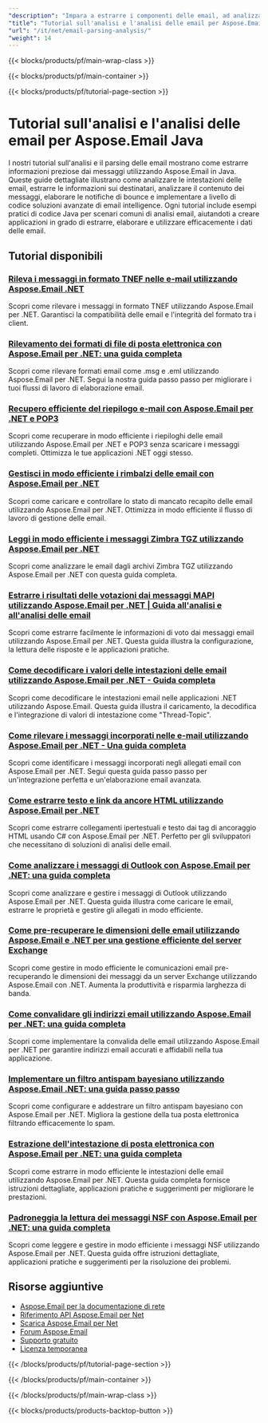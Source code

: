 ```yaml
---
"description": "Impara a estrarre i componenti delle email, ad analizzare il contenuto dei messaggi, a elaborare le intestazioni e a implementare l'intelligence delle email con Aspose.Email per Java."
"title": "Tutorial sull'analisi e l'analisi delle email per Aspose.Email Java"
"url": "/it/net/email-parsing-analysis/"
"weight": 14
---
```


{{< blocks/products/pf/main-wrap-class >}}

{{< blocks/products/pf/main-container >}}

{{< blocks/products/pf/tutorial-page-section >}}
# Tutorial sull'analisi e l'analisi delle email per Aspose.Email Java

I nostri tutorial sull'analisi e il parsing delle email mostrano come estrarre informazioni preziose dai messaggi utilizzando Aspose.Email in Java. Queste guide dettagliate illustrano come analizzare le intestazioni delle email, estrarre le informazioni sui destinatari, analizzare il contenuto dei messaggi, elaborare le notifiche di bounce e implementare a livello di codice soluzioni avanzate di email intelligence. Ogni tutorial include esempi pratici di codice Java per scenari comuni di analisi email, aiutandoti a creare applicazioni in grado di estrarre, elaborare e utilizzare efficacemente i dati delle email.

## Tutorial disponibili

### [Rileva i messaggi in formato TNEF nelle e-mail utilizzando Aspose.Email .NET](./detect-tnef-messages-aspose-email-net/)
Scopri come rilevare i messaggi in formato TNEF utilizzando Aspose.Email per .NET. Garantisci la compatibilità delle email e l'integrità del formato tra i client.

### [Rilevamento dei formati di file di posta elettronica con Aspose.Email per .NET: una guida completa](./detect-email-formats-aspose-dotnet/)
Scopri come rilevare formati email come .msg e .eml utilizzando Aspose.Email per .NET. Segui la nostra guida passo passo per migliorare i tuoi flussi di lavoro di elaborazione email.

### [Recupero efficiente del riepilogo e-mail con Aspose.Email per .NET e POP3](./retrieving-email-summaries-aspose-email-net-pop3/)
Scopri come recuperare in modo efficiente i riepiloghi delle email utilizzando Aspose.Email per .NET e POP3 senza scaricare i messaggi completi. Ottimizza le tue applicazioni .NET oggi stesso.

### [Gestisci in modo efficiente i rimbalzi delle email con Aspose.Email per .NET](./manage-email-bounces-aspose-dotnet/)
Scopri come caricare e controllare lo stato di mancato recapito delle email utilizzando Aspose.Email per .NET. Ottimizza in modo efficiente il flusso di lavoro di gestione delle email.

### [Leggi in modo efficiente i messaggi Zimbra TGZ utilizzando Aspose.Email per .NET](./read-zimbra-tgz-messages-aspose-email-net/)
Scopri come analizzare le email dagli archivi Zimbra TGZ utilizzando Aspose.Email per .NET con questa guida completa.

### [Estrarre i risultati delle votazioni dai messaggi MAPI utilizzando Aspose.Email per .NET | Guida all'analisi e all'analisi delle email](./aspose-email-net-extract-vote-results-mapi-messages/)
Scopri come estrarre facilmente le informazioni di voto dai messaggi email utilizzando Aspose.Email per .NET. Questa guida illustra la configurazione, la lettura delle risposte e le applicazioni pratiche.

### [Come decodificare i valori delle intestazioni delle email utilizzando Aspose.Email per .NET - Guida completa](./decode-email-header-aspose-dotnet/)
Scopri come decodificare le intestazioni email nelle applicazioni .NET utilizzando Aspose.Email. Questa guida illustra il caricamento, la decodifica e l'integrazione di valori di intestazione come "Thread-Topic".

### [Come rilevare i messaggi incorporati nelle e-mail utilizzando Aspose.Email per .NET - Una guida completa](./detect-embedded-messages-emails-aspose-dotnet/)
Scopri come identificare i messaggi incorporati negli allegati email con Aspose.Email per .NET. Segui questa guida passo passo per un'integrazione perfetta e un'elaborazione email avanzata.

### [Come estrarre testo e link da ancore HTML utilizzando Aspose.Email per .NET](./extract-text-links-html-anchor-aspose-email-net/)
Scopri come estrarre collegamenti ipertestuali e testo dai tag di ancoraggio HTML usando C# con Aspose.Email per .NET. Perfetto per gli sviluppatori che necessitano di soluzioni di analisi delle email.

### [Come analizzare i messaggi di Outlook con Aspose.Email per .NET: una guida completa](./parse-outlook-messages-aspose-email-net/)
Scopri come analizzare e gestire i messaggi di Outlook utilizzando Aspose.Email per .NET. Questa guida illustra come caricare le email, estrarre le proprietà e gestire gli allegati in modo efficiente.

### [Come pre-recuperare le dimensioni delle email utilizzando Aspose.Email e .NET per una gestione efficiente del server Exchange](./fetch-email-sizes-aspose-dotnet/)
Scopri come gestire in modo efficiente le comunicazioni email pre-recuperando le dimensioni dei messaggi da un server Exchange utilizzando Aspose.Email con .NET. Aumenta la produttività e risparmia larghezza di banda.

### [Come convalidare gli indirizzi email utilizzando Aspose.Email per .NET: una guida completa](./aspose-email-net-email-validation-guide/)
Scopri come implementare la convalida delle email utilizzando Aspose.Email per .NET per garantire indirizzi email accurati e affidabili nella tua applicazione.

### [Implementare un filtro antispam bayesiano utilizzando Aspose.Email .NET: una guida passo passo](./implement-spam-filter-aspose-email-dotnet/)
Scopri come configurare e addestrare un filtro antispam bayesiano con Aspose.Email per .NET. Migliora la gestione della tua posta elettronica filtrando efficacemente lo spam.

### [Estrazione dell'intestazione di posta elettronica con Aspose.Email per .NET: una guida completa](./mastering-email-header-extraction-aspose-email-net/)
Scopri come estrarre in modo efficiente le intestazioni delle email utilizzando Aspose.Email per .NET. Questa guida completa fornisce istruzioni dettagliate, applicazioni pratiche e suggerimenti per migliorare le prestazioni.

### [Padroneggia la lettura dei messaggi NSF con Aspose.Email per .NET: una guida completa](./read-nsf-messages-aspose-email-dotnet/)
Scopri come leggere e gestire in modo efficiente i messaggi NSF utilizzando Aspose.Email per .NET. Questa guida offre istruzioni dettagliate, applicazioni pratiche e suggerimenti per la risoluzione dei problemi.

## Risorse aggiuntive

- [Aspose.Email per la documentazione di rete](https://docs.aspose.com/email/net/)
- [Riferimento API Aspose.Email per Net](https://reference.aspose.com/email/net/)
- [Scarica Aspose.Email per Net](https://releases.aspose.com/email/net/)
- [Forum Aspose.Email](https://forum.aspose.com/c/email)
- [Supporto gratuito](https://forum.aspose.com/)
- [Licenza temporanea](https://purchase.aspose.com/temporary-license/)

{{< /blocks/products/pf/tutorial-page-section >}}

{{< /blocks/products/pf/main-container >}}

{{< /blocks/products/pf/main-wrap-class >}}

{{< blocks/products/products-backtop-button >}}
